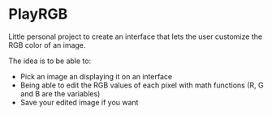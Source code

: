 # PlayRGB
Little personal project to create an interface that lets the user customize the RGB color of an image.

The idea is to be able to:
- Pick an image an displaying it on an interface
- Being able to edit the RGB values of each pixel with math functions (R, G and B are the variables)
- Save your edited image if you want